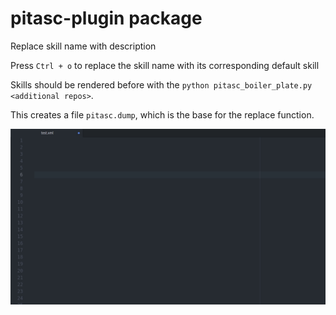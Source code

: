 # pitasc-plugin package

Replace skill name with description

Press `Ctrl + o` to replace the skill name with its corresponding default skill

Skills should be rendered before with the `python pitasc_boiler_plate.py <additional repos>`.

This creates a file `pitasc.dump`, which is the base for the replace function.


![plugin](pitasc-plugin.gif)
